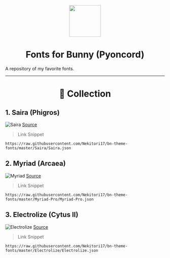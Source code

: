 <div align="center">
    <img src="https://img.icons8.com/external-justicon-lineal-color-justicon/512/external-font-creativity-and-design-justicon-lineal-color-justicon.png" width="100" />
    <h1 align="center">Fonts for Bunny (Pyoncord)</h1>
</div>

<p>A repository of my favorite fonts.</p>

<hr>

<h1 align="center">📑 Collection

## 1. Saira (Phigros)
  ![Saira](https://raw.githubusercontent.com/Nekitori17/bn-theme-fonts/master/assets/Saira.png)
  [Source](https://twitter.com/x/migrate?tok=eyJlIjoiL1BoaWdyb3NfUEdTL3N0YXR1cy8xNjQwNjM5ODkyMDE0Mzc0OTEyIiwidCI6MTcxNjEwNzEzNX1%2BDtOvS0SGErYv0dG%2BklI1)
  > Link Snippet
  ```
  https://raw.githubusercontent.com/Nekitori17/bn-theme-fonts/master/Saira/Saira.json
  ```
  
## 2. Myriad (Arcaea)
  ![Myriad](https://raw.githubusercontent.com/Nekitori17/bn-theme-fonts/master/assets/Myriad-Pro.png)
  [Source](https://play.google.com/store/apps/details?id=moe.low.arc)
  > Link Snippet
  ```
  https://raw.githubusercontent.com/Nekitori17/bn-theme-fonts/master/Myriad-Pro/Myriad-Pro.json
  ```
  
## 3. Electrolize (Cytus II)
  ![Electrolize](https://raw.githubusercontent.com/Nekitori17/bn-theme-fonts/master/assets/Electrolize.png)
  [Source](https://www.behance.net/gallery/103883923/Cytus-II-UI-Art)
  > Link Snippet
  ```
  https://raw.githubusercontent.com/Nekitori17/bn-theme-fonts/master/Electrolize/Electrolize.json
  ```
  
